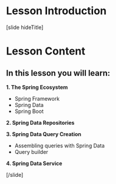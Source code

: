 # Lesson Introduction

[slide hideTitle]
# Lesson Content

## In this lesson you will learn:

**1. The Spring Ecosystem**
- Spring Framework
- Spring Data
- Spring Boot

**2. Spring Data Repositories**

**3. Spring Data Query Creation**
- Assembling queries with Spring Data
- Query builder

**4. Spring Data Service**

[/slide]
